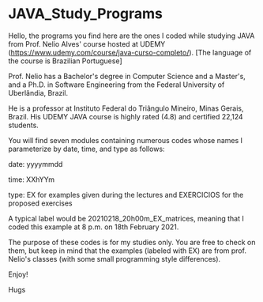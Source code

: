 # JAVA_Study_Programs

Hello, the programs you find here are the ones I coded while studying JAVA from Prof. Nelio Alves' course hosted at UDEMY (https://www.udemy.com/course/java-curso-completo/). [The language of the course is Brazilian Portuguese]

Prof. Nelio has a Bachelor's degree in Computer Science and a Master's, and a Ph.D. in Software Engineering from the Federal University of Uberlândia, Brazil.

He is a professor at Instituto Federal do Triângulo Mineiro, Minas Gerais, Brazil. His UDEMY JAVA course is highly rated (4.8) and certified 22,124 students. 


You will find seven modules containing numerous codes whose names I parameterize by date, time, and type as follows: 

date: yyyymmdd

time: XXhYYm

type: EX for examples given during the lectures and EXERCICIOS for the proposed exercises

A typical label would be 20210218_20h00m_EX_matrices, meaning that I coded this example at 8 p.m. on 18th February 2021.

The purpose of these codes is for my studies only. You are free to check on them, but keep in mind that the examples (labeled with EX) are from prof. Nelio's classes (with some small programming style differences).

Enjoy!

Hugs
